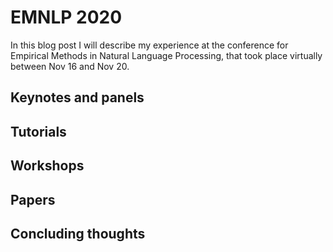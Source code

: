 # EMNLP 2020

In this blog post I will describe my experience at the conference for Empirical Methods in Natural Language Processing, that took place virtually between Nov 16 and Nov 20. 

## Keynotes and panels

## Tutorials

## Workshops 

## Papers

## Concluding thoughts
